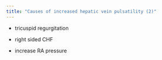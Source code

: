 ```yaml
---
title: "Causes of increased hepatic vein pulsatility (2)"
---
```

- tricuspid regurgitation
- right sided CHF

- increase RA pressure

